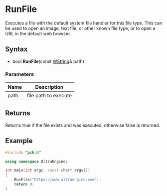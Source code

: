 # RunFile #
Executes a file with the default system file handler for this file type. This can be used to open an image, text file, or other known file type, or to open a URL in the default web browser.

## Syntax ##
- bool **RunFile**(const [WString](WString.md)& path)

### Parameters ###
| Name | Description |
|---|---|
| path | file path to execute |

## Returns ##
Returns true if the file exists and was executed, otherwise false is returned.

## Example ##
```c++
#include "pch.h"

using namespace UltraEngine;

int main(int argc, const char* argv[])
{
	RunFile("https://www.ultraengine.com");
	return 0;
}

```
